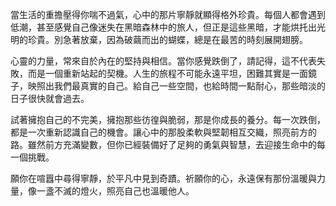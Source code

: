 當生活的重擔壓得你喘不過氣，心中的那片寧靜就顯得格外珍貴。每個人都會遇到低潮，甚至感覺自己像迷失在黑暗森林中的旅人，但正是這些黑暗，才能烘托出光明的珍貴。別急著放棄，因為破繭而出的蝴蝶，總是在最苦的時刻展開翅膀。

心靈的力量，常來自於內在的堅持與相信。當你感覺跌倒了，請記得，這不代表失敗，而是一個重新站起的契機。人生的旅程不可能永遠平坦，困難其實是一面鏡子，映照出我們最真實的自己。給自己一些空間，也給時間一點耐心，那些暗淡的日子很快就會過去。

試著擁抱自己的不完美，擁抱那些彷徨與脆弱，那是你成長的養分。每一次跌倒，都是一次重新認識自己的機會。讓心中的那股柔軟與堅韌相互交織，照亮前方的路。雖然前方充滿變數，但你已經裝備好了足夠的勇氣與智慧，去迎接生命中的每一個挑戰。

願你在喧囂中尋得寧靜，於平凡中見到奇蹟。祈願你的心，永遠保有那份溫暖與力量，像一盞不滅的燈火，照亮自己也溫暖他人。